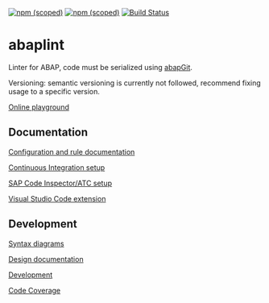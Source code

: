 [![npm (scoped)](https://img.shields.io/npm/v/@abaplint/cli?label=%40abaplint%2Fcli)](https://www.npmjs.com/package/@abaplint/cli)
[![npm (scoped)](https://img.shields.io/npm/v/@abaplint/core?label=%40abaplint%2Fcore)](https://www.npmjs.com/package/@abaplint/core)
[![Build Status](https://github.com/abaplint/abaplint/workflows/Main/badge.svg)](https://github.com/abaplint/abaplint/actions)

# abaplint

Linter for ABAP, code must be serialized using [abapGit](https://github.com/larshp/abapGit).

Versioning: semantic versioning is currently not followed, recommend fixing usage to a specific version.

[Online playground](https://playground.abaplint.org)

## Documentation

[Configuration and rule documentation](https://rules.abaplint.org)

[Continuous Integration setup](docs/ci/README.md)

[SAP Code Inspector/ATC setup](https://github.com/abaplint/abaplint-sci-server)

[Visual Studio Code extension](https://marketplace.visualstudio.com/items?itemName=larshp.vscode-abaplint)

## Development

[Syntax diagrams](https://syntax.abaplint.org)

[Design documentation](https://github.com/abaplint/abaplint/blob/main/docs/design/index.adoc)

[Development](docs/development.md)

[Code Coverage](https://coverage.abaplint.org)
